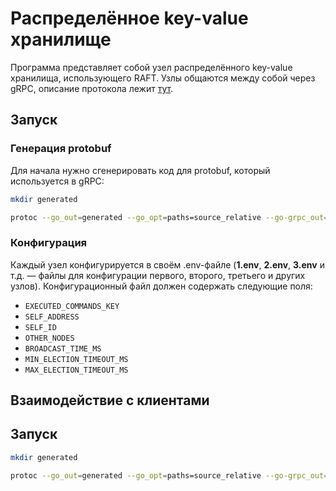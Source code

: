 # Распределённое key-value хранилище

Программа представляет собой узел распределённого key-value хранилища, использующего RAFT. Узлы общаются между собой через gRPC, описание протокола лежит [тут](proto/raft.proto).

## Запуск

### Генерация protobuf

Для начала нужно сгенерировать код для protobuf, который используется в gRPC:

```bash
mkdir generated
```

```bash
protoc --go_out=generated --go_opt=paths=source_relative --go-grpc_out=generated --go-grpc_opt=paths=source_relative proto/raft.proto
```

### Конфигурация

Каждый узел конфигурируется в своём .env-файле (**1.env**, **2.env**, **3.env** и т.д. — файлы для конфигурации первого, второго, третьего и других узлов). Конфигурационный файл должен содержать следующие поля:
* `EXECUTED_COMMANDS_KEY`
* `SELF_ADDRESS`
* `SELF_ID`
* `OTHER_NODES`
* `BROADCAST_TIME_MS`
* `MIN_ELECTION_TIMEOUT_MS`
* `MAX_ELECTION_TIMEOUT_MS`



## Взаимодействие с клиентами



## Запуск

```bash
mkdir generated
```

```bash
protoc --go_out=generated --go_opt=paths=source_relative --go-grpc_out=generated --go-grpc_opt=paths=source_relative proto/raft.proto
```
